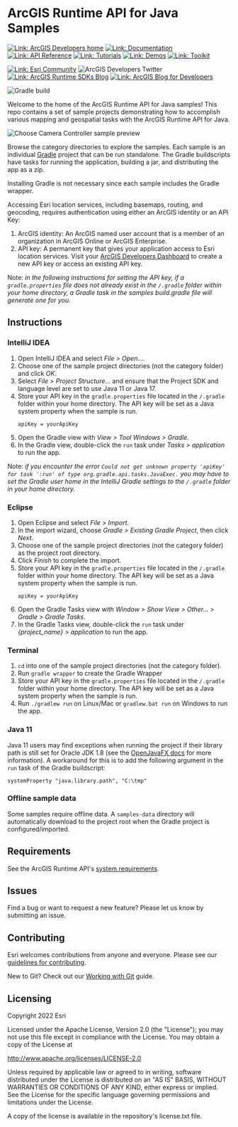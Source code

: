 # ArcGIS Runtime API for Java Samples

[![Link: ArcGIS Developers home](https://img.shields.io/badge/ArcGIS%20Developers%20Home-633b9b?style=flat-square)](https://developers.arcgis.com)
[![Link: Documentation](https://img.shields.io/badge/Documentation-633b9b?style=flat-square)](https://developers.arcgis.com/java/)
[![Link: API Reference](https://img.shields.io/badge/API%20Reference-633b9b?style=flat-square)](https://developers.arcgis.com/java/api-reference/reference/index.html)
[![Link: Tutorials](https://img.shields.io/badge/Tutorials-633b9b?style=flat-square)](https://developers.arcgis.com/documentation/mapping-apis-and-services/tutorials/)
[![Link: Demos](https://img.shields.io/badge/Demos-633b9b?style=flat-square)](https://github.com/Esri/arcgis-runtime-java-demos)
[![Link: Toolkit](https://img.shields.io/badge/Toolkit-633b9b?style=flat-square)](https://github.com/Esri/arcgis-runtime-toolkit-java)

[![Link: Esri Community](https://img.shields.io/badge/Esri%20Community%20Questions-2d2670?style=flat-square)](https://community.esri.com/t5/arcgis-runtime-sdk-for-java-questions/bd-p/arcgis-runtime-sdk-for-java-questions)
![ArcGIS Developers Twitter](https://img.shields.io/twitter/url?label=ArcGIS%20Developers&logoColor=2d2670&url=https%3A%2F%2Ftwitter.com%2FArcGISDevs)
[![Link: ArcGIS Runtime SDKs Blog](https://img.shields.io/badge/ArcGIS%20Runtime%20SDKS%20Blog-2d2670?style=flat-square)](https://community.esri.com/t5/arcgis-runtime-sdk-for-java-questions/bd-p/arcgis-runtime-sdk-for-java-questions)
[![Link: ArcGIS Blog for Developers](https://img.shields.io/badge/ArcGIS%20Blog%20for%20Developers-2d2670?style=flat-square)](https://community.esri.com/t5/arcgis-runtime-sdk-for-java-questions/bd-p/arcgis-runtime-sdk-for-java-questions)

![Gradle build](https://github.com/Esri/arcgis-runtime-samples-java/workflows/Java%20CI%20with%20Gradle/badge.svg)

Welcome to the home of the ArcGIS Runtime API for Java samples! This repo contains a set of sample projects demonstrating how to accomplish various mapping and geospatial tasks with the ArcGIS Runtime API for Java.

![Choose Camera Controller sample preview](https://user-images.githubusercontent.com/36415565/185649571-7d6feb6f-f0c2-42cb-9139-9d4541dd1da8.png)

Browse the category directories to explore the samples. Each sample is an individual [Gradle](https://docs.gradle.org/current/userguide/userguide.html) project that can be run standalone. The Gradle buildscripts have tasks for running the application, building a jar, and distributing the app as a zip.

Installing Gradle is not necessary since each sample includes the Gradle wrapper.

Accessing Esri location services, including basemaps, routing, and geocoding, requires authentication using either an ArcGIS identity or an API Key:
 1. ArcGIS identity: An ArcGIS named user account that is a member of an organization in ArcGIS Online or ArcGIS Enterprise.
 2. API key: A permanent key that gives your application access to Esri location services. Visit your [ArcGIS Developers Dashboard](https://developers.arcgis.com/dashboard) to create a new API key or access an existing API key.

Note: *in the following instructions for setting the API key, if a `gradle.properties` file does not already exist in the `/.gradle` folder within your home directory, a Gradle task in the samples build.gradle file will generate one for you.*

## Instructions

### IntelliJ IDEA

1. Open IntelliJ IDEA and select _File > Open..._.
2. Choose one of the sample project directories (not the category folder) and click _OK_.
3. Select _File > Project Structure..._ and ensure that the Project SDK and language level are set to use Java 11 or Java 17.
4. Store your API key in the `gradle.properties` file located in the `/.gradle` folder within your home directory. The API key will be set as a Java system property when the sample is run.
   ```
   apiKey = yourApiKey
   ```
5. Open the Gradle view with _View > Tool Windows > Gradle_.
6. In the Gradle view, double-click the `run` task under _Tasks > application_ to run the app.

Note: *if you encounter the error `Could not get unknown property 'apiKey' for task ':run' of type org.gradle.api.tasks.JavaExec.` you may have to set the Gradle user home in the IntelliJ Gradle settings to the `/.gradle` folder in your home directory.*

### Eclipse

1. Open Eclipse and select _File > Import_.
2. In the import wizard, choose _Gradle > Existing Gradle Project_, then click _Next_.
3. Choose one of the sample project directories (not the category folder) as the project root directory.
4. Click _Finish_ to complete the import.
5. Store your API key in the `gradle.properties` file located in the `/.gradle` folder within your home directory. The API key will be set as a Java system property when the sample is run.
   ```
   apiKey = yourApiKey
   ```
6. Open the Gradle Tasks view with _Window > Show View > Other... > Gradle > Gradle Tasks_.
7. In the Gradle Tasks view, double-click the `run` task under _{project_name} > application_ to run the app.

### Terminal

1. `cd` into one of the sample project directories (not the category folder).
2. Run `gradle wrapper` to create the Gradle Wrapper
3. Store your API key in the `gradle.properties` file located in the `/.gradle` folder within your home directory. The API key will be set as a Java system property when the sample is run.
4. Run `./gradlew run` on Linux/Mac or `gradlew.bat run` on Windows to run the app.

### Java 11
Java 11 users may find exceptions when running the project if their library path is still set for Oracle JDK 1.8 (see the [OpenJavaFX docs](https://openjfx.io/openjfx-docs/) for more information). A workaround for this is to add the following argument in the `run` task of the Gradle buildscript:
```
systemProperty "java.library.path", "C:\tmp"
```

### Offline sample data
Some samples require offline data. A `samples-data` directory will automatically download to the project root when the Gradle project is configured/imported.

## Requirements

See the ArcGIS Runtime API's [system requirements](https://developers.arcgis.com/java/reference/system-requirements/).

## Issues

Find a bug or want to request a new feature?  Please let us know by submitting an issue.

## Contributing

Esri welcomes contributions from anyone and everyone. Please see our [guidelines for contributing](https://github.com/esri/contributing).

New to Git? Check out our [Working with Git](https://github.com/Esri/arcgis-runtime-samples-java/blob/master/WorkingWithGit.md) guide.

## Licensing

Copyright 2022 Esri

Licensed under the Apache License, Version 2.0 (the "License"); you may not
use this file except in compliance with the License. You may obtain a copy
of the License at

http://www.apache.org/licenses/LICENSE-2.0

Unless required by applicable law or agreed to in writing, software
distributed under the License is distributed on an "AS IS" BASIS, WITHOUT
WARRANTIES OR CONDITIONS OF ANY KIND, either express or implied. See the
License for the specific language governing permissions and limitations
under the License.

A copy of the license is available in the repository's license.txt file.
